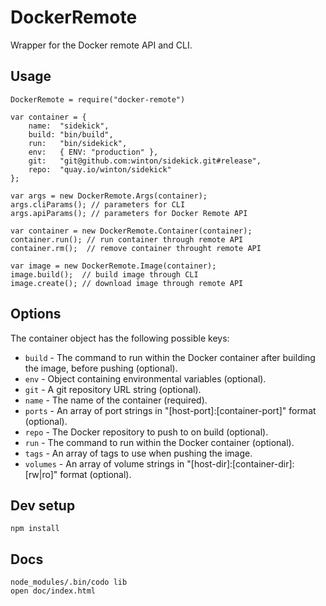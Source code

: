 # DockerRemote

Wrapper for the Docker remote API and CLI.

## Usage

	DockerRemote = require("docker-remote")

	var container = {
		name:  "sidekick",
		build: "bin/build",
		run:   "bin/sidekick",
		env:   { ENV: "production" },
		git:   "git@github.com:winton/sidekick.git#release",
		repo:  "quay.io/winton/sidekick"
	};

	var args = new DockerRemote.Args(container);
	args.cliParams(); // parameters for CLI
	args.apiParams(); // parameters for Docker Remote API

	var container = new DockerRemote.Container(container);
	container.run(); // run container through remote API
	container.rm();  // remove container throught remote API

	var image = new DockerRemote.Image(container);
	image.build();  // build image through CLI
	image.create(); // download image through remote API

## Options

The container object has the following possible keys:

* `build` - The command to run within the Docker container after building the image, before pushing (optional).
* `env` - Object containing environmental variables (optional).
* `git` - A git repository URL string (optional).
* `name` - The name of the container (required).
* `ports` - An array of port strings in "[host-port]:[container-port]" format (optional).
* `repo` - The Docker repository to push to on build (optional).
* `run` - The command to run within the Docker container (optional).
* `tags` - An array of tags to use when pushing the image.
* `volumes` - An array of volume strings in "[host-dir]:[container-dir]:[rw|ro]" format (optional).

## Dev setup

	npm install

## Docs

	node_modules/.bin/codo lib
	open doc/index.html
